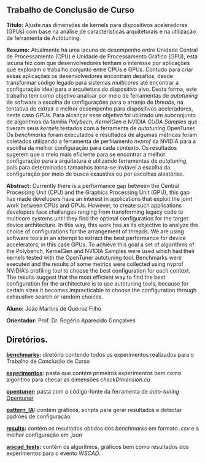 Trabalho de Conclusão de Curso
---

**Título:** Ajuste nas dimensões de kernels para dispositivos aceleradores (GPUs) com base na análise de características arquiteturais e na utilização de ferramenta de Autotuning.

**Resumo:** Atualmente há uma lacuna de desempenho entre Unidade Central de Processamento (CPU) e Unidade de Processamento Gráfico (GPU), esta lacuna fez com que desenvolvedores tenham o interesse por aplicações que exploram o trabalho conjunto entre CPUs e GPUs. Contudo para criar essas aplicações os desenvolvedores encontram desafios, desde transformar código legado para sistemas *multicores* até encontrar a configuração ideal para a arquitetura do dispositivo alvo. Desta forma, este trabalho tem como objetivo analisar por meio de ferramentas de *autotuning* de software a escolha de configurações para o arranjo de *threads*, na tentativa de extrair o melhor desempenho para dispositivos aceleradores, neste caso *GPUs*. Para alcançar esse objetivo foi utilizado um subconjunto de algoritmos da família *Polybech, KernelGen* e NVIDIA *CUDA Samples* que tiveram seus *kernels* testados com a ferramenta de *autotuning* OpenTuner. Os *benchmarks* foram executados e resultados de algumas métricas foram coletados utilizando a ferramenta de perfilamento *nvprof* da NVIDIA para a escolha da melhor configuração para cada contexto. Os resultados sugerem que o meio mais eficiente para se encontrar a melhor configuração para a arquitetura é utilizando ferramentas de *autotuning*, pois para determinados tamanhos torna-se inviável a escolha da configuração por meio de busca exaustiva ou por escolhas aleatórias.

**Abstract:** Currently there is a performance gap between the Central Processing Unit (CPU) and the Graphics Processing Unit (GPU), this gap has made developers have an interest in applications that exploit the joint work between CPUs and GPUs.
However, to create such applications developers face challenges ranging from transforming legacy code to multicore systems until they find the optimal configuration for the target device architecture. In this way, this work has as its objective to analyze the choice of configurations for the arrangement of threads. We are using software tools in an attempt to extract the best performance for device accelerators, in this case GPUs.
To achieve this goal a set of algorithms of the Polybench, KernelGen and NVIDIA Samples were used which had their kernels tested with the OpenTuner autotuning tool. Benchmarks were executed and the results of some metrics were collected using nvprof NVIDIA's profiling tool to choose the best configuration for each context.
The results suggest that the most efficient way to find the best configuration for the architecture is to use autotuning tools, because for certain sizes it becomes impracticable to choose the configuration through exhaustive search or random choices.

**Aluno:** João Martins de Queiroz Filho

**Orientador:** Prof. Dr. Rogério Aparecido Gonçalves

Diretórios.
---

**[benchmarks](benchmarks/):** diretório contendo todos os experimentos realizados para o Trabalho de Conclusão de Curso

**[experimentos](experimentos/):** pasta que contém primeiros experimentos bem como algoritmo para checar as dimensões *checkDimension.cu*

**[opentuner](opentuner/):** pasta com o código-fonte da ferramenta de *auto-tuning* [Opentuner](http://opentuner.org/)

**[pattern_IA](pattern_IA/):** contém gráficos, scripts para gerar resultados e detectar padrões de configuração.

**[results](results/):** contém os resultados obtidos dos *benchmarks* em formato *.csv* e a melhor configuração em *.json*

**[wscad_tests](wscad_tests/):** contém os algoritmos, gráficos bem como resultados dos experimentos para o evento *WSCAD*.
